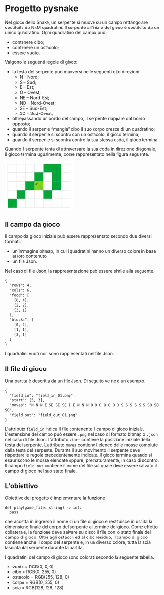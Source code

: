 # Progetto pysnake

Nel gioco dello Snake, un serpente si muove su un campo rettangolare costituito da NxM quadratini. Il serpente all’inizio del gioco è costituito da un unico quadratino. Ogni quadratino del campo può:
* contenere cibo;
* contenere un ostacolo;
* essere vuoto.

Valgono le seguenti regole di gioco:
* la testa del serpente può muoversi nelle seguenti otto direzioni:
    * N – Nord;
    * S – Sud;
    * E – Est;
    * O – Ovest;
    * NE – Nord-Est;
    * NO – Nord-Ovest;
    * SE – Sud-Est;
    * SO – Sud-Ovest;
* oltrepassando un bordo del campo, il serpente riappare dal bordo opposto;
* quando il serpente “mangia” cibo il suo corpo cresce di un quadratino;
* quando il serpente si scontra con un ostacolo, il gioco termina;
* quando il serpente si scontra contro la sua stessa coda, il gioco termina.

Quando il serpente tenta di attraversare la sua coda in direzione diagonale, il gioco termina ugualmente, come rappresentato nella figura seguente.

![Crossing attempt](cross.jpg "Crossing attempt")

## Il campo da gioco

Il campo da gioco iniziale può essere rappresentato secondo due diversi formati:
* un’immagine bitmap, in cui i quadratini hanno un diverso colore in base al loro contenuto;
* un file Json.

Nel caso di file Json, la rappresentazione può essere simile alla seguente.

```
{
  "rows": 4,
  "cols": 6,
  "food": [
    [0, 4],
    [2, 2],
    [3, 1]
  ],
  "blocks": [
    [0, 2],
    [1, 1],
    [3, 1]
  ]
}
```	

I quadratini vuoti non sono rappresentati nel file Json.

## Il file di gioco

Una partita è descritta da un file Json. Di seguito ve ne è un esempio.

```
{
  "field_in": "field_in_01.png",
  "start": [5, 3],
  "moves": "N N N E SE SE SE E E N N N O O O O O O O S S S S S S SO SO SO",
  "field_out": "field_out_01.png"
}
```

L'attributo `field_in` indica il file contenente il campo di gioco iniziale. L'estensione del campo può essere `.png` nel caso di formato bitmap o `.json` nel caso di file Json. L'attributo `start` contiene la posizione iniziale della testa del serpente. L'attributo `moves` contiene l'elenco delle mosse compiute dalla testa del serpente. Durante il suo movimento il serpente deve rispettare le regole precedentemente indicate. Il gioco termina quando si esauriscono le mosse elencate oppure, prematuramente, in caso di scontro. Il campo `field_out` contiene il nome del file sul quale deve essere salvato il campo di gioco nel suo stato finale.

## L'obiettivo

Obiettivo del progetto è implementare la funzione

```
def play(game_file: string) -> int:
  pass
```

che accetta in ingresso il nome di un file di gioco e restituisce in uscita la dimensione finale del corpo del serpente al termine del gioco. Come effetto collaterale, la funzione deve salvare su disco il file con lo stato finale del campo di gioco. Oltre agli ostacoli ed al cibo residuo, il campo di gioco contiene anche il corpo del serpente e, in un diverso colore, tutta la scia lasciata dal serpente durante la partita.

I quadratini del campo di gioco sono colorati secondo la seguente tabella.

* vuoto = RGB(0, 0, 0)
* cibo = RGB(0, 255, 0)
* ostacolo = RGB(255, 128, 0)
* corpo = RGB(0, 255, 0)
* scia = RGB(128, 128, 128)